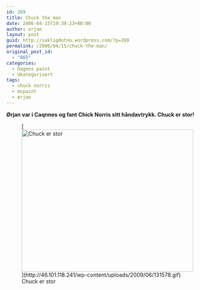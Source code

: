 ```yaml
---
id: 269
title: Chuck the man
date: 2006-04-15T19:39:23+00:00
author: orjan
layout: post
guid: http://sakligdotno.wordpress.com/?p=269
permalink: /2006/04/15/chuck-the-man/
original_post_id:
  - "865"
categories:
  - Dagens paint
  - Ukategorisert
tags:
  - chuck norris
  - mspaint
  - ørjan
---
```

**Ørjan var i Caqnnes og fant Chick Norris sitt håndavtrykk. Chuck er stor!**
  
<figure id="attachment_270" style="width: 450px" class="wp-caption aligncenter">[<img src="http://46.101.118.241/wp-content/uploads/2009/06/131578.gif" alt="Chuck er stor" title="131578" width="450" height="372" class="size-full wp-image-270" />](http://46.101.118.241/wp-content/uploads/2009/06/131578.gif)<figcaption class="wp-caption-text">Chuck er stor</figcaption></figure>